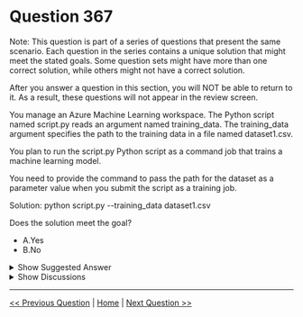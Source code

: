 # Question 367

Note: This question is part of a series of questions that present the same scenario. Each question in the series contains a unique solution that might meet the stated goals. Some question sets might have more than one correct solution, while others might not have a correct solution.

After you answer a question in this section, you will NOT be able to return to it. As a result, these questions will not appear in the review screen.

You manage an Azure Machine Learning workspace. The Python script named script.py reads an argument named training_data. The training_data argument specifies the path to the training data in a file named dataset1.csv.

You plan to run the script.py Python script as a command job that trains a machine learning model.

You need to provide the command to pass the path for the dataset as a parameter value when you submit the script as a training job.

Solution: python script.py --training_data dataset1.csv

Does the solution meet the goal?

* A.Yes
* B.No

<details>
  <summary>Show Suggested Answer</summary>

  <strong>A</strong><br>

</details>

<details>
  <summary>Show Discussions</summary>

<blockquote><p><strong>avinyc</strong> <code>(Wed 08 Jan 2025 02:59)</code> - <em>Upvotes: 1</em></p><p>No. Correct method in Azure ML is:

python script.py --training_data ${{inputs.training_data}}</p></blockquote>
<blockquote><p><strong>colin1919</strong> <code>(Fri 06 Dec 2024 09:34)</code> - <em>Upvotes: 1</em></p><p>No, the path is not specified</p></blockquote>
<blockquote><p><strong>D0ktor</strong> <code>(Tue 19 Nov 2024 22:53)</code> - <em>Upvotes: 2</em></p><p>Absolutely yes</p></blockquote>
<blockquote><p><strong>jefimija</strong> <code>(Wed 23 Oct 2024 13:36)</code> - <em>Upvotes: 2</em></p><p>this should be yes</p></blockquote>
<blockquote><p><strong>Sadhak</strong> <code>(Thu 28 Nov 2024 23:36)</code> - <em>Upvotes: 1</em></p><p>where is the path specified?</p></blockquote>

</details>

---

[<< Previous Question](question_366.md) | [Home](/index.md) | [Next Question >>](question_368.md)
